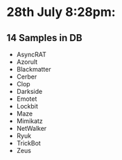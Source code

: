 # 28th July 8:28pm:
## 14 Samples in DB 
- AsyncRAT
- Azorult
- Blackmatter
- Cerber
- Clop
- Darkside
- Emotet
- Lockbit
- Maze
- Mimikatz
- NetWalker
- Ryuk
- TrickBot
- Zeus
